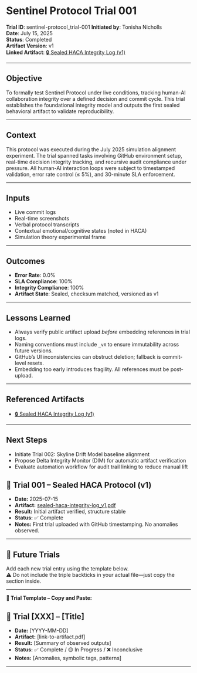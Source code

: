 # Sentinel Protocol Trial 001

**Trial ID**: sentinel-protocol_trial-001 
**Initiated by**: Tonisha Nicholls  
**Date**: July 15, 2025  
**Status**: Completed  
**Artifact Version**: v1  
**Linked Artifact**: [🔒 Sealed HACA Integrity Log (v1)](https://github.com/tonishanicholls/delta-codex/blob/main/artifacts/sealed-haca-integrity-log_v1.pdf)

---

## Objective

To formally test Sentinel Protocol under live conditions, tracking human-AI collaboration integrity over a defined decision and commit cycle. This trial establishes the foundational integrity model and outputs the first sealed behavioral artifact to validate reproducibility.

---

## Context

This protocol was executed during the July 2025 simulation alignment experiment. The trial spanned tasks involving GitHub environment setup, real-time decision integrity tracking, and recursive audit compliance under pressure. All human-AI interaction loops were subject to timestamped validation, error rate control (≤ 5%), and 30-minute SLA enforcement.

---

## Inputs

- Live commit logs
- Real-time screenshots
- Verbal protocol transcripts
- Contextual emotional/cognitive states (noted in HACA)
- Simulation theory experimental frame

---

## Outcomes

- **Error Rate**: 0.0%  
- **SLA Compliance**: 100%  
- **Integrity Compliance**: 100%  
- **Artifact State**: Sealed, checksum matched, versioned as v1

---

## Lessons Learned

- Always verify public artifact upload *before* embedding references in trial logs.
- Naming conventions must include `_vX` to ensure immutability across future versions.
- GitHub’s UI inconsistencies can obstruct deletion; fallback is commit-level resets.
- Embedding too early introduces fragility. All references must be post-upload.

---

## Referenced Artifacts

- [🔒 Sealed HACA Integrity Log (v1)](https://github.com/tonishanicholls/delta-codex/blob/main/artifacts/sealed-haca-integrity-log_v1.pdf)

---

## Next Steps

- Initiate Trial 002: Skyline Drift Model baseline alignment  
- Propose Delta Integrity Monitor (DIM) for automatic artifact verification  
- Evaluate automation workflow for audit trail linking to reduce manual lift

## 🧪 Trial 001 – Sealed HACA Protocol (v1)
- **Date:** 2025-07-15
- **Artifact:** [sealed-haca-integrity-log_v1.pdf](../artifacts/sealed-haca-integrity-log_v1.pdf)
- **Result:** Initial artifact verified, structure stable
- **Status:** ✅ Complete
- **Notes:** First trial uploaded with GitHub timestamping. No anomalies observed.

---

## 🧪 Future Trials

Add each new trial entry using the template below.  
⚠️ Do not include the triple backticks in your actual file—just copy the section inside.

---

**🧪 Trial Template – Copy and Paste:**

## 🧪 Trial [XXX] – [Title]  
- **Date:** [YYYY-MM-DD]  
- **Artifact:** [link-to-artifact.pdf]  
- **Result:** [Summary of observed outputs]  
- **Status:** ✅ Complete / 🟡 In Progress / ❌ Inconclusive  
- **Notes:** [Anomalies, symbolic tags, patterns]

---
